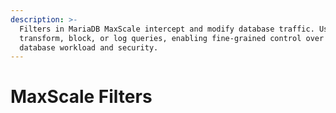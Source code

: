 ```yaml
---
description: >-
  Filters in MariaDB MaxScale intercept and modify database traffic. Use them to
  transform, block, or log queries, enabling fine-grained control over your
  database workload and security.
---
```


# MaxScale Filters

